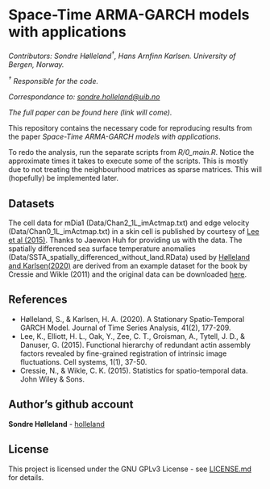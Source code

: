 Space-Time ARMA-GARCH models with applications
================

*Contributors: Sondre Hølleland<sup>†</sup>, Hans Arnfinn Karlsen.
University of Bergen, Norway.*

*<sup>†</sup> Responsible for the code.*

*Correspondance to: <sondre.holleland@uib.no>*

*The full paper can be found here (link will come).*

This repository contains the necessary code for reproducing results from
the paper *Space-Time ARMA-GARCH models with applications*.

To redo the analysis, run the separate scripts from *R/0\_main.R*.
Notice the approximate times it takes to execute some of the scripts.
This is mostly due to not treating the neighbourhood matrices as sparse
matrices. This will (hopefully) be implemented later.

## Datasets

The cell data for mDia1 (Data/Chan2\_1L\_imActmap.txt) and edge velocity
(Data/Chan0\_1L\_imActmap.txt) in a skin cell is published by courtesy
of [Lee et al (2015)](https://doi.org/10.1016/j.cels.2015.07.001).
Thanks to Jaewon Huh for providing us with the data. The spatially
differenced sea surface temperature anomalies
(Data/SSTA\_spatially\_differenced\_without\_land.RData) used by
[Hølleland and Karlsen(2020)](https://doi.org/10.1111/jtsa.12498) are
derived from an example dataset for the book by Cressie and Wikle (2011)
and the original data can be downloaded
[here](ftp://ftp.wiley.com/public/sci_tech_med/spatio_temporal_data).

## References

  - Hølleland, S., & Karlsen, H. A. (2020). A Stationary Spatio‐Temporal
    GARCH Model. Journal of Time Series Analysis, 41(2), 177-209.
  - Lee, K., Elliott, H. L., Oak, Y., Zee, C. T., Groisman, A., Tytell,
    J. D., & Danuser, G. (2015). Functional hierarchy of redundant actin
    assembly factors revealed by fine-grained registration of intrinsic
    image fluctuations. Cell systems, 1(1), 37-50.
  - Cressie, N., & Wikle, C. K. (2015). Statistics for spatio-temporal
    data. John Wiley & Sons.

## Author’s github account

**Sondre Hølleland** - [holleland](https://github.com/holleland)

## License

This project is licensed under the GNU GPLv3 License - see
[LICENSE.md](LICENSE.md) for details.
